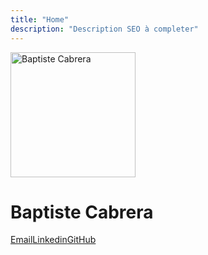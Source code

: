 ```yaml
---
title: "Home"
description: "Description SEO à completer"
---
```

<div>
<img style="width:200px; height:200px" src="baptiste.webp" alt="Baptiste Cabrera" />
<h1>Baptiste Cabrera</h1>
<a href="mailto:baptiste.cabrera@gmail.com">Email</a><a href="https://www.linkedin.com/in/baptistecabrera">Linkedin</a><a href="https://github.com/baptistecabrera">GitHub</a>
</div>
